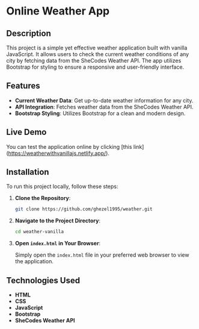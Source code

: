 # Online Weather App

## Description

This project is a simple yet effective weather application built with vanilla JavaScript. It allows users to check the current weather conditions of any city by fetching data from the SheCodes Weather API. The app utilizes Bootstrap for styling to ensure a responsive and user-friendly interface.

## Features

- **Current Weather Data**: Get up-to-date weather information for any city.
- **API Integration**: Fetches weather data from the SheCodes Weather API.
- **Bootstrap Styling**: Utilizes Bootstrap for a clean and modern design.

## Live Demo

You can test the application online by clicking [this link] (https://weatherwithvanillajs.netlify.app/).

## Installation

To run this project locally, follow these steps:

1. **Clone the Repository**:

    ```bash
    git clone https://github.com/ghezel1995/weather.git
    ```

2. **Navigate to the Project Directory**:

    ```bash
    cd weather-vanilla
    ```

3. **Open `index.html` in Your Browser**:

    Simply open the `index.html` file in your preferred web browser to view the application.

## Technologies Used

- **HTML**
- **CSS**
- **JavaScript**
- **Bootstrap**
- **SheCodes Weather API**

